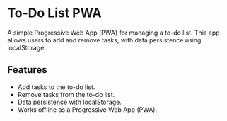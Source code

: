 # To-Do List PWA

A simple Progressive Web App (PWA) for managing a to-do list. This app allows users to add and remove tasks, with data persistence using localStorage.

## Features

- Add tasks to the to-do list.
- Remove tasks from the to-do list.
- Data persistence with localStorage.
- Works offline as a Progressive Web App (PWA).

